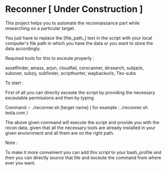 # Reconner [ Under Construction ]

This project helps you to automate the reconnaissance part while researching on a particular target.

You just have to replace the [file_path_] text in the script with your local computer's file path in which you have the data or you want to store the data accordingly.

Required tools for this to exceute properly :

assetfinder,
amass,
arjun,
cloudfail,
corscanner,
dirsearch,
subjack,
subover,
subzy,
subfinder,
scripthunter,
waybackurls,
Tko-subs

To start :

First of all you can direclty exceute the script by providing the necessary exceutable permissions and then by typing 

Command :-  ./reconner.sh [target name] ( for example : ./reconner.sh tesla.com )

The above given command will execute the script and provide you with the recon data, given that all the necessary tools are already installed in your given enviornment and all them are on the right path.


Note :

To make it more convenient you can add this script to your bash_profile and then you can directly source that file and exceute the command from where ever you want.
